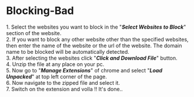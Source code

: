 # Blocking-Bad

1.</b> Select the websites you want to block in the "<i><b>Select Websites to Block</b></i>" section of the website.<br/>
2.</b> If you want to block any other website other than the specified websites, then enter the name of the website or the url of the website. The domain name to be blocked will be automatically detected.<br/>
3.</b> After selecting the websites click "<i><b>Click and Download File</b></i>" button.<br/>
4.</b> Unzip the file at any place on your pc.<br/>
5.</b> Now go to "<i><b>Manage Extensions</b></i>" of chrome and select "<i><b>Load Unpacked</b></i>" at top left corner of the page.<br/>
6.</b> Now navigate to the zipped file and select it.<br/>
7.</b> Switch on the extension and volla !! It's done..<br/>
